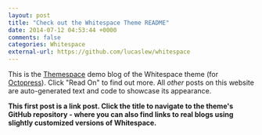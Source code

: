 ```yaml
---
layout: post
title: "Check out the Whitespace Theme README"
date: 2014-07-12 04:53:44 +0000
comments: false
categories: Whitespace
external-url: https://github.com/lucaslew/whitespace
---
```


This is the [Themespace](https://github.com/themespace) demo blog of the Whitespace theme (for [Octopress](http://octopress.org/)).
Click "Read On" to find out more.
All *other* posts on this website are auto-generated text and code to showcase its appearance.

<!-- more -->

**This first post is a link post.
Click the title to navigate to the theme's GitHub repository - where you can also find links to real blogs using slightly customized versions of Whitespace.**


